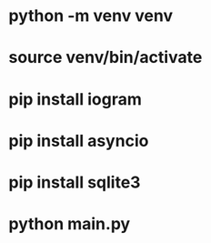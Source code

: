 # python -m venv venv

# source venv/bin/activate

# pip install iogram

# pip install asyncio

# pip install sqlite3

# python main.py
